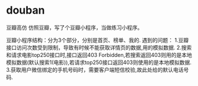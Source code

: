 # douban
豆瓣高仿
仿照豆瓣，写了个豆瓣小程序，当做练习小程序。

豆瓣小程序结构：分为3个部分，分别是首页、榜单、我的.
遇到的问题：
1.豆瓣接口访问次数受到限制，导致有时候不能获取详情页的数据,用的模拟数据.
2.搜索和请求电影top250接口时,接口返回403 Forbidden,若搜索返回403则用的是本地模拟数据(默认搜索1(电影)),若请求top250接口返回403则使用的是本地模拟数据.
3.获取用户微信绑定的手机号码时，需要客户端短信校验,故此处给的默认电话号码.


